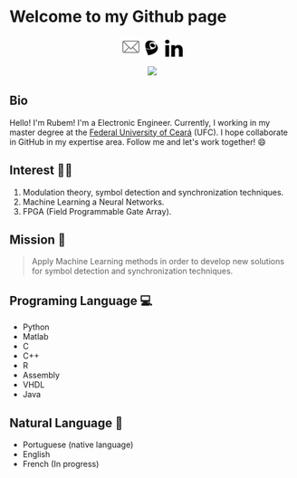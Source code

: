 <!--
**Tapyu/Tapyu** is a ✨ _special_ ✨ repository because its `README.md` (this file) appears on your GitHub profile.

Here are some ideas to get you started:

- 🔭 I’m currently working on ...
- 🌱 I’m currently learning ...
- 👯 I’m looking to collaborate on ...
- 🤔 I’m looking for help with ...
- 💬 Ask me about ...
- 📫 How to reach me: ...
- 😄 Pronouns: ...
- ⚡ Fun fact: ...

That is what I'm using to make the this Markdown:

- Shelds.io: https://github.com/badges/shields
- Academicons: https://github.com/jpswalsh/academicons

-->

<link rel="stylesheet" href=".\academicons-1.8.6\css\academicons.min.css"/>

<h1>Welcome to my Github page</h1>

<p align='center'>
<a href="rubem.engenharia@gmail.com" target="_blank"><img height="35" src=".\figs\email_PNG7.png"></a>
<a href="http://lattes.cnpq.br/0717252455115225" target="_blank"><img height="30" src="https://raw.githubusercontent.com/Tapyu/Tapyu/master/figs/lattes.png"></a>
<a href="https://scholar.google.com.br/citations?user=Kj6Gzs4AAAAJ&hl=pt-BR&oi=sra"><i class="ai ai-google-scholar-square ai-3x"></i></a>
<a href="https://www.linkedin.com/in/rubem-pacelli/"><img style="margin-left:5px; margin-right: -7px" height="30" src=".\figs\linkedin.svg"></a>&nbsp;&nbsp;
<a href="https://orcid.org/0000-0001-5933-8565"> <i class="ai ai-orcid ai-3x"></i></a>
<a href="https://orcid.org/0000-0001-5933-8565"> <i class="ai ai-cv ai-3x"></i></a>
</p>

<p align='center'>
<img src="https://img.shields.io/github/followers/Tapyu?style=social"></a>
</p>

## Bio
Hello! I'm Rubem! I'm a Electronic Engineer. Currently, I working in my master degree at the [Federal University of Ceará](http://www.ufc.br/) (UFC). I hope collaborate in GitHub in my expertise area. Follow me and let's work together! 😄

## Interest 👨‍💻
1. Modulation theory, symbol detection and synchronization techniques. 
1. Machine Learning a Neural Networks.
1. FPGA (Field Programmable Gate Array).

## Mission 🦾
> Apply Machine Learning methods in order to develop new solutions for symbol detection and synchronization techniques.

## Programing Language 💻
- Python
- Matlab
- C
- C++
- R
- Assembly
- VHDL
- Java

## Natural Language 👅
- Portuguese (native language)
- English
- French (In progress)
